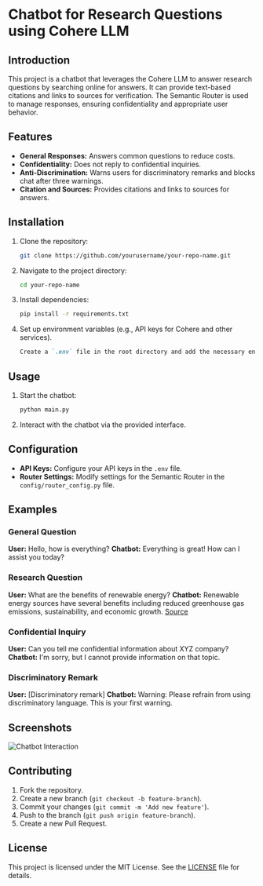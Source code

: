 # Chatbot for Research Questions using Cohere LLM

## Introduction
This project is a chatbot that leverages the Cohere LLM to answer research questions by searching online for answers. It can provide text-based citations and links to sources for verification. The Semantic Router is used to manage responses, ensuring confidentiality and appropriate user behavior.

## Features
- **General Responses:** Answers common questions to reduce costs.
- **Confidentiality:** Does not reply to confidential inquiries.
- **Anti-Discrimination:** Warns users for discriminatory remarks and blocks chat after three warnings.
- **Citation and Sources:** Provides citations and links to sources for answers.

## Installation
1. Clone the repository:
    ```bash
    git clone https://github.com/yourusername/your-repo-name.git
    ```
2. Navigate to the project directory:
    ```bash
    cd your-repo-name
    ```
3. Install dependencies:
    ```bash
    pip install -r requirements.txt
    ```
4. Set up environment variables (e.g., API keys for Cohere and other services).
    ```markdown
    Create a `.env` file in the root directory and add the necessary environment variables.
    ```

## Usage
1. Start the chatbot:
    ```bash
    python main.py
    ```
2. Interact with the chatbot via the provided interface.

## Configuration
- **API Keys:** Configure your API keys in the `.env` file.
- **Router Settings:** Modify settings for the Semantic Router in the `config/router_config.py` file.

## Examples
### General Question
**User:** Hello, how is everything?
**Chatbot:** Everything is great! How can I assist you today?

### Research Question
**User:** What are the benefits of renewable energy?
**Chatbot:** Renewable energy sources have several benefits including reduced greenhouse gas emissions, sustainability, and economic growth. [Source](https://www.example.com/renewable-energy-benefits)

### Confidential Inquiry
**User:** Can you tell me confidential information about XYZ company?
**Chatbot:** I'm sorry, but I cannot provide information on that topic.

### Discriminatory Remark
**User:** [Discriminatory remark]
**Chatbot:** Warning: Please refrain from using discriminatory language. This is your first warning.

## Screenshots
![Chatbot Interaction](path/to/your/image.png)

## Contributing
1. Fork the repository.
2. Create a new branch (`git checkout -b feature-branch`).
3. Commit your changes (`git commit -m 'Add new feature'`).
4. Push to the branch (`git push origin feature-branch`).
5. Create a new Pull Request.

## License
This project is licensed under the MIT License. See the [LICENSE](LICENSE) file for details.
